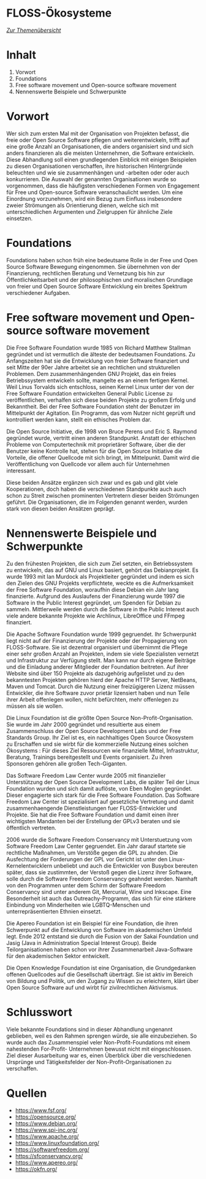 FLOSS-Ökosysteme
================
*[Zur Themenübersicht](../themen.md)*

Inhalt
=
1. Vorwort
2. Foundations
3. Free software movement und Open-source software movement
4. Nennenswerte Beispiele und Schwerpunkte

Vorwort
=
 Wer sich zum ersten Mal mit der Organisation von Projekten befasst, die freie oder Open Source Software pflegen und weiterentwickeln,
 trifft auf eine große Anzahl an Organisationen, die anders organisiert sind und sich anders finanzieren als die meisten Unternehmen, die
 Software entwickeln. Diese Abhandlung soll einen grundlegenden Einblick mit einigen Beispielen zu diesen Organisationen verschaffen, ihre
 historischen Hintergründe beleuchten und wie sie zusammenhängen und -arbeiten oder oder auch konkurrieren.  Die Auswahl der genannten Organisationen
 wurde so vorgenommen, dass die häufigsten verschiedenen Formen von Engagement für Free und Open-source Software veranschaulicht werden. 
 Um eine Einordnung vorzunehmen, wird ein Bezug zum Einfluss insbesondere zweier Strömungen als Orientierung dienen, welche sich mit unterschiedlichen Argumenten
 und Zielgruppen für ähnliche Ziele einsetzen.

Foundations  
=
 Foundations haben schon früh eine bedeutsame Rolle in der Free und Open Source Software Bewegung eingenommen. 
 Sie übernehmen von der Finanzierung, rechtlichen Beratung und Vernetzung bis hin zur Öffentlichkeitsarbeit und der philosophischen und moralischen
 Grundlage von freier und Open Source Software Entwicklung ein breites Spektrum verschiedener Aufgaben. 

Free software movement und Open-source software movement
=
 Die Free Software Foundation wurde 1985 von Richard Matthew Stallman gegründet und ist vermutlich die älteste der bedeutsamen Foundations.  Zu
 Anfangszeiten hat sie die Entwicklung von freier Software finanziert und seit Mitte der 90er Jahre arbeitet sie an rechtlichen und strukturellen Problemen. 
 Dem zusammenhängenden GNU Projekt, das ein freies Betriebssystem entwickeln sollte, mangelte es an einem fertigen Kernel.  Weil Linus Torvalds sich entschloss,
 seinen Kernel Linux unter der von der Free Software Foundation entwickelten General Public License zu veröffentlichen, verhalfen sich diese beiden Projekte
 zu großem Erfolg und Bekanntheit. 
 Bei der Free Software Foundation steht der Benutzer im Mittelpunkt der Agitation.  Ein Programm, das vom Nutzer nicht geprüft und kontrolliert
 werden kann, stellt ein ethisches Problem dar. 
 
 Die Open Source Initiative, die 1998 von Bruce Perens und Eric S. Raymond gegründet wurde, vertritt einen anderen Standpunkt.  Anstatt der ethischen Probleme
 von Computertechnik mit proprietärer Software, über die der Benutzer keine Kontrolle hat, stehen für die Open Source Initiative die Vorteile, die offener
 Quellcode mit sich bringt, im Mittelpunkt.  Damit wird die Veröffentlichung von Quellcode vor allem auch für Unternehmen interessant. 

 Diese beiden Ansätze ergänzen sich zwar und es gab und gibt viele Kooperationen, doch haben die verschiedenen Standpunkte auch auch schon
 zu Streit zwischen prominenten Vertretern dieser beiden Strömungen geführt. 
 Die Organisationen, die im Folgenden genannt werden, wurden stark von diesen beiden Ansätzen geprägt. 

Nennenswerte Beispiele und Schwerpunkte
=
 Zu den frühesten Projekten, die sich zum Ziel setzten, ein Betriebssystem zu entwickeln, das auf GNU und Linux basiert, gehört das Debianprojekt. 
 Es wurde 1993 mit Ian Murdock als Projektleiter gegründet und indem es sich den Zielen des GNU Projekts verpflichtete, weckte es die Aufmerksamkeit der Free Software
 Foundation, woraufhin diese Debian ein Jahr lang finanzierte.
 Aufgrund des Auslaufens der Finanzierung wurde 1997 die Software in the Public Interest gegründet, um Spenden für Debian zu sammeln.
 Mittlerweile werden durch die Software in the Public Interest auch viele andere bekannte Projekte wie Archlinux, LibreOffice und FFmpeg finanziert.

 Die Apache Software Foundation wurde 1999 gegruendet. Ihr Schwerpunkt liegt nicht auf der Finanzierung der Projekte oder der Propagierung von FLOSS-Software.
 Sie ist dezentral organisiert und übernimmt die Pflege einer sehr großen Anzahl an Projekten, indem sie viele Spezialisten vernetzt und Infrastruktur zur Verfügung
 stellt.  Man kann nur durch eigene Beiträge und die Einladung anderer Mitglieder der Foundation beitreten. Auf ihrer Website sind über 150 Projekte als dazugehörig
 aufgelistet und zu den bekanntesten Projekten gehören hierd der Apache HTTP Server, NetBeans, Maven und Tomcat.
 Durch die Nutzung einer freizügigeren Lizenz müssen Entwickler, die ihre Software zuvor prietär lizensiert haben und nun Teile ihrer Arbeit offenlegen wollen,
 nicht befürchten, mehr offenlegen zu müssen als sie wollen.

 Die Linux Foundation ist die größte Open Source Non-Profit-Organisation. Sie wurde im Jahr 2000 gegründet und resultierte aus einem Zusammenschluss der
 Open Source Development Labs und der Free Standards Group.  Ihr Ziel ist es, ein nachhaltiges Open Source Ökosystem zu Erschaffen und sie wirbt für
 die kommerzielle Nutzung eines solchen Ökosystems : Für dieses Ziel Ressourcen wie finanzielle Mittel, Infrastruktur, Beratung, Trainings bereitgestellt und Events
 organisiert.  Zu ihren Sponsoren gehören alle großen Tech-Giganten.

 Das Software Freedom Law Center wurde 2005 mit finanzieller Unterstützung der Open Source Development Labs, die später Teil der Linux Foundation wurden und sich damit
 auflöste, von Eben Moglen gegründet. Dieser engagierte sich stark für die Free Software Foundation.   Das Software Freedom Law Center ist spezialisiert auf gesetzliche
 Vertretung und damit zusammenhaengende Dienstleistungen fuer FLOSS-Entwickler und Projekte.
 Sie hat die Free Software Foundation und damit einen ihrer wichtigsten Mandanten bei der Erstellung der GPLv3 beraten und sie öffentlich vertreten.


 2006 wurde die Software Freedom Conservancy mit Unterstuetzung vom Software Freedom Law Center gegruendet. Ein Jahr darauf startete sie rechtliche Maßnahmen,
 um Verstöße gegen die GPL zu ahnden.  Die Ausfechtung der Forderungen der GPL vor Gericht ist unter den Linux-Kernelentwicklern unbeliebt und auch die Entwickler
 von Busybox bereuten später, dass sie zustimmten, der Verstoß gegen die Lizenz ihrer Software, solle durch die Software Freedom Conservancy geahndet werden.
 Namhaft von den Programmen unter dem Schirm der Software Freedom Conservancy sind unter anderem Git, Mercurial, Wine und Inkscape.
 Eine Besonderheit ist auch das Outreachy-Programm, das sich für eine stärkere Einbindung von Minderheiten wie LGBTQ-Menschen und unterrepräsentierten Ethnien einsetzt.

 Die Apereo Foundation ist ein Beispiel für eine Foundation, die ihren Schwerpunkt auf die Entwicklung von Software im akademischen Umfeld legt.
 Ende 2012 entstand sie durch die Fusion von der Sakai Foundation und Jasig (Java in Administration Special Interest Group).
 Beide Teilorganisationen haben schon vor ihrer Zusammenarbeit Java-Software für den akademischen Sektor entwickelt.

 Die Open Knowledge Foundation ist eine Organisation, die Grundgedanken offenen Quellcodes auf die Gesellschaft überträgt.
 Sie ist aktiv im Bereich von Bildung und Politik, um den Zugang zu Wissen zu erleichtern, klärt über Open Source Software auf und wirbt für zivilrechtlichen Aktivismus.
 
Schlusswort
=
 
 Viele bekannte Foundations sind in dieser Abhandlung ungenannt geblieben, weil es den Rahmen sprengen würde, sie alle einzubeziehen.
 So wurde auch das Zusammenspiel veler Non-Profit-Foundations mit einem nahestenden For-Profit- Unternehmen bewusst nicht mit eingeschlossen.
 Ziel dieser Ausarbeitung war es, einen Überblick über die verschiedenen Ursprünge und Tätigkeitsfelder der Non-Profit-Organisationen zu verschaffen.
 
Quellen
=
- https://www.fsf.org/
- https://opensource.org/
- https://www.debian.org/
- https://www.spi-inc.org/
- https://www.apache.org/
- https://www.linuxfoundation.org/
- https://softwarefreedom.org/
- https://sfconservancy.org/
- https://www.apereo.org/
- https://okfn.org/
